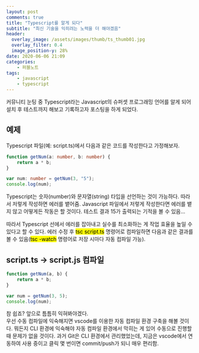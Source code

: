 ```yaml
---
layout: post
comments: true
title: "Typescript를 알게 되다"
subtitle: "최신 기술을 익히려는 노력을 더 해야겠음"
header:
  overlay_image: /assets/images/thumb/ts_thumb01.jpg
  overlay_filter: 0.4
  image_position-y: 28%
date: 2020-06-06 21:09
categories:
    - 퍼블노트
tags:
    - javascript
    - typescript
---
```


커뮤니티 눈팅 중 Typescript라는 Javascript의 슈퍼셋 프로그래밍 언어를 알게 되어 설치 후 테스트까지 해보고 기록하고자 포스팅을 하게 되었다.

## 예제

Typescript 파일(예: script.ts)에서 다음과 같은 코드를 작성한다고 가정해보자.

```typescript
function getNum(a: number, b: number) {
    return a * b;
}

var num: number = getNum(3, "5");
console.log(num);
```

Typescript는 숫자(number)와 문자열(string) 타입을 선언하는 것이 가능하다. 따라서 저렇게 작성하면 에러를 뱉어줌. Javascript 파일에서 저렇게 작성한다면 에러를 뱉지 않고 어떻게든 작동은 할 것이다. 테스트 결과 15가 출력되는 기적을 볼 수 있음...

따라서 Typescript 선에서 에러를 잡아내고 실수를 최소화하는 게 작업 효율을 높일 수 있다고 할 수 있다. 에러 수정 후 <mark>tsc script.ts</mark> 명령어로 컴파일하면 다음과 같은 결과를 볼 수 있음(<mark>tsc -watch</mark> 명령어로 저장 시마다 자동 컴파일 가능).

## script.ts &rarr; script.js 컴파일

```javascript
function getNum(a, b) {
    return a * b;
}

var num = getNum(3, 5);
console.log(num);
```

참 쉽죠? 앞으로 틈틈히 익혀봐야겠다.  
우선 수동 컴파일에 익숙해지면 vscode를 이용한 자동 컴파일 환경 구축을 해볼 것이다. 뭐든지 CLI 환경에 익숙해야 자동 컴파일 환경에서 막히는 게 있어 수동으로 진행할 때 문제가 없을 것이다. 과거 Git은 CLI 환경에서 관리했었는데, 지금은 vscode에서 연동하여 사용 중이고 클릭 몇 번이면 commit/push가 되니 매우 편리함.